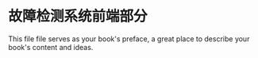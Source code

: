 # 故障检测系统前端部分

This file file serves as your book's preface, a great place to describe your book's content and ideas.

